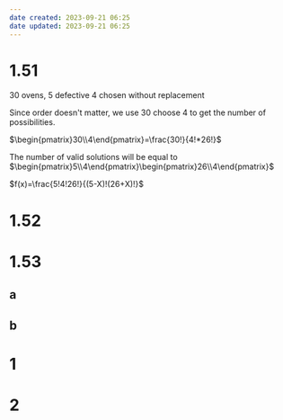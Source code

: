 ```yaml
---
date created: 2023-09-21 06:25
date updated: 2023-09-21 06:25
---
```


# 1.51

30 ovens, 5 defective
4 chosen without replacement

Since order doesn't matter, we use 30 choose 4 to get the number of possibilities.

$\begin{pmatrix}30\\4\end{pmatrix}=\frac{30!}{4!*26!}$

The number of valid solutions will be equal to $\begin{pmatrix}5\\4\end{pmatrix}\begin{pmatrix}26\\4\end{pmatrix}$

$f(x)=\frac{5!4!26!}{(5-X)!(26+X)!}$

# 1.52

# 1.53

## a

## b

# 1

# 2
